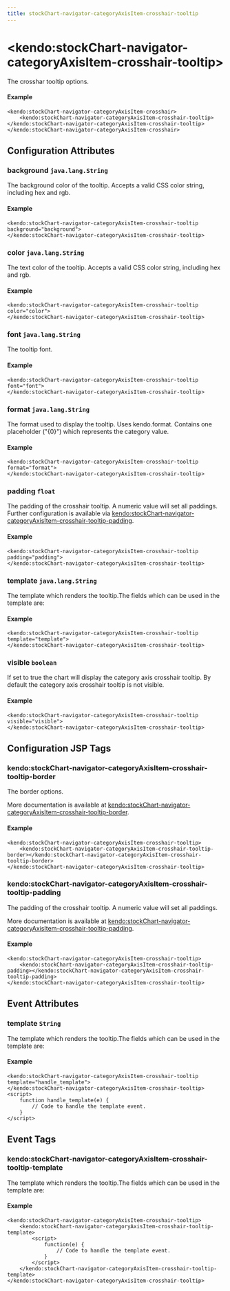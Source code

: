 ```yaml
---
title: stockChart-navigator-categoryAxisItem-crosshair-tooltip
---
```


# \<kendo:stockChart-navigator-categoryAxisItem-crosshair-tooltip\>

The crosshar tooltip options.

#### Example
    <kendo:stockChart-navigator-categoryAxisItem-crosshair>
        <kendo:stockChart-navigator-categoryAxisItem-crosshair-tooltip></kendo:stockChart-navigator-categoryAxisItem-crosshair-tooltip>
    </kendo:stockChart-navigator-categoryAxisItem-crosshair>

## Configuration Attributes

### background `java.lang.String`

The background color of the tooltip. Accepts a valid CSS color string, including hex and rgb.

#### Example
    <kendo:stockChart-navigator-categoryAxisItem-crosshair-tooltip background="background">
    </kendo:stockChart-navigator-categoryAxisItem-crosshair-tooltip>

### color `java.lang.String`

The text color of the tooltip. Accepts a valid CSS color string, including hex and rgb.

#### Example
    <kendo:stockChart-navigator-categoryAxisItem-crosshair-tooltip color="color">
    </kendo:stockChart-navigator-categoryAxisItem-crosshair-tooltip>

### font `java.lang.String`

The tooltip font.

#### Example
    <kendo:stockChart-navigator-categoryAxisItem-crosshair-tooltip font="font">
    </kendo:stockChart-navigator-categoryAxisItem-crosshair-tooltip>

### format `java.lang.String`

The format used to display the tooltip. Uses kendo.format. Contains one placeholder ("{0}") which represents the category value.

#### Example
    <kendo:stockChart-navigator-categoryAxisItem-crosshair-tooltip format="format">
    </kendo:stockChart-navigator-categoryAxisItem-crosshair-tooltip>

### padding `float`

The padding of the crosshair tooltip. A numeric value will set all paddings. Further configuration is available via [kendo:stockChart-navigator-categoryAxisItem-crosshair-tooltip-padding](#kendo-stockChart-navigator-categoryAxisItem-crosshair-tooltip-padding). 

#### Example
    <kendo:stockChart-navigator-categoryAxisItem-crosshair-tooltip padding="padding">
    </kendo:stockChart-navigator-categoryAxisItem-crosshair-tooltip>

### template `java.lang.String`

The template which renders the tooltip.The fields which can be used in the template are:

#### Example
    <kendo:stockChart-navigator-categoryAxisItem-crosshair-tooltip template="template">
    </kendo:stockChart-navigator-categoryAxisItem-crosshair-tooltip>

### visible `boolean`

If set to true the chart will display the category axis crosshair tooltip. By default the category axis crosshair tooltip is not visible.

#### Example
    <kendo:stockChart-navigator-categoryAxisItem-crosshair-tooltip visible="visible">
    </kendo:stockChart-navigator-categoryAxisItem-crosshair-tooltip>


##  Configuration JSP Tags

### kendo:stockChart-navigator-categoryAxisItem-crosshair-tooltip-border

The border options.

More documentation is available at [kendo:stockChart-navigator-categoryAxisItem-crosshair-tooltip-border](/api/wrappers/jsp/stockchart/navigator-categoryaxisitem-crosshair-tooltip-border).

#### Example

    <kendo:stockChart-navigator-categoryAxisItem-crosshair-tooltip>
        <kendo:stockChart-navigator-categoryAxisItem-crosshair-tooltip-border></kendo:stockChart-navigator-categoryAxisItem-crosshair-tooltip-border>
    </kendo:stockChart-navigator-categoryAxisItem-crosshair-tooltip>

### kendo:stockChart-navigator-categoryAxisItem-crosshair-tooltip-padding

The padding of the crosshair tooltip. A numeric value will set all paddings.

More documentation is available at [kendo:stockChart-navigator-categoryAxisItem-crosshair-tooltip-padding](/api/wrappers/jsp/stockchart/navigator-categoryaxisitem-crosshair-tooltip-padding).

#### Example

    <kendo:stockChart-navigator-categoryAxisItem-crosshair-tooltip>
        <kendo:stockChart-navigator-categoryAxisItem-crosshair-tooltip-padding></kendo:stockChart-navigator-categoryAxisItem-crosshair-tooltip-padding>
    </kendo:stockChart-navigator-categoryAxisItem-crosshair-tooltip>


## Event Attributes

### template `String`

The template which renders the tooltip.The fields which can be used in the template are:


#### Example
    <kendo:stockChart-navigator-categoryAxisItem-crosshair-tooltip template="handle_template">
    </kendo:stockChart-navigator-categoryAxisItem-crosshair-tooltip>
    <script>
        function handle_template(e) {
            // Code to handle the template event.
        }
    </script>

## Event Tags

### kendo:stockChart-navigator-categoryAxisItem-crosshair-tooltip-template

The template which renders the tooltip.The fields which can be used in the template are:


#### Example
    <kendo:stockChart-navigator-categoryAxisItem-crosshair-tooltip>
        <kendo:stockChart-navigator-categoryAxisItem-crosshair-tooltip-template>
            <script>
                function(e) {
                    // Code to handle the template event.
                }
            </script>
        </kendo:stockChart-navigator-categoryAxisItem-crosshair-tooltip-template>
    </kendo:stockChart-navigator-categoryAxisItem-crosshair-tooltip>

